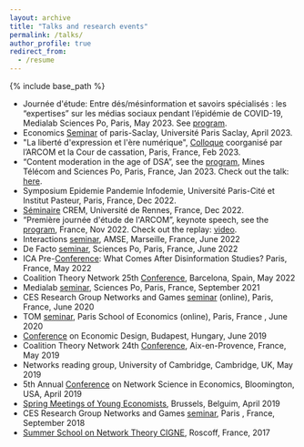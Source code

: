 ```yaml
---
layout: archive
title: "Talks and research events" 
permalink: /talks/
author_profile: true
redirect_from:
  - /resume
---
```


{% include base_path %}
* Journée d'étude: Entre dés/mésinformation et savoirs spécialisés : les “expertises” sur les médias sociaux pendant l’épidémie de COVID-19, Medialab Sciences Po, Paris, May 2023. See [program](https://medialab.sciencespo.fr/actu/entre-desmesinformation-et-savoirs-specialises-les-expertises-sur-les-medias-sociaux-pendant-lepidemie-de-covid/).
* Economics [Seminar](http://www.ritm.universite-paris-saclay.fr/shaden-shabayek-universite-paris-saclay-universite-paris-1-at-the-economics-seminar-of-paris-saclay-ceps-epee-and-ritm/) of paris-Saclay, Université Paris Saclay, April 2023.   
* "La liberté d'expression et l'ère numérique", [Colloque](https://www.courdecassation.fr/agenda-evenementiel/la-liberte-dexpression-et-lere-numerique) coorganisé par l’ARCOM et la Cour de cassation, Paris, France, Feb 2023. 
* “Content moderation in the age of DSA”, see the [program](https://www.dsacontentmoderationconference.fr/PROGRAM.html), Mines Télécom and Sciences Po, Paris, France, Jan 2023. Check out the talk: [here](https://twitter.com/ScPoChaireDGS/status/1626282542096687106). 
* Symposium Epidemie Pandemie Infodemie, Université Paris-Cité et Institut Pasteur, Paris, France, Dec 2022. 
* [Séminaire](https://www.univ-rennes.fr/evenements-0/seminaire-crem-a-model-of-elite-interactions-and-hidden-opinions) CREM, Université de Rennes, France, Dec 2022. 
* “Première journée d'étude de l'ARCOM”, keynote speech, see the [program](https://www.linkedin.com/posts/arcom-regulateur-communication-audiovisuelle-numerique_le-programme-activity-6997908922099499008-zphX/?utm_source=share&utm_medium=member_desktop), France, Nov 2022. Check out the replay: [video](https://www.arcom.fr/actualites/premiere-journee-detudes-de-larcom-presentations-des-travaux-des-chercheurs-sur-les-medias-audiovisuels-et-numeriques).
* Interactions [seminar](https://www.amse-aixmarseille.fr/fr/evenements/shaden-shabayek), AMSE, Marseille, France, June 2022
* De Facto [seminar](https://defacto-observatoire.fr/Actus/Vendredi-3-juin-troisieme-seminaire-de-recherche-DE-FACTO/), Sciences Po, Paris, France, June 2022
* ICA Pre-[Conference](https://citap.unc.edu/ica-preconference-2022/): What Comes After Disinformation Studies? Paris, France, May 2022
* Coalition Theory Network 25th [Conference](https://ctn2022.sciencesconf.org/data/pages/CTN_1.pdf), Barcelona, Spain, May 2022
* Medialab [seminar](https://medialab.sciencespo.fr/en/news/suivi-des-interventions-liees-a-la-desinformation-sur-les-principales-plateformes-de-medias-sociaux/), Sciences Po, Paris, France, September 2021
* CES Research Group Networks and Games [seminar](https://sites.google.com/site/cesworkinggroupnetworks/) (online), Paris, France, June 2020
* TOM [seminar](https://www.parisschoolofeconomics.eu/en/research/seminars/lunch-s-theory-organisation-markets-tom/), Paris School of Economics (online), Paris, France , June 2020
* [Conference](http://mechanismdesign.eu/uncoming-events/conference-on-economic-design-of-sed/163/) on Economic Design, Budapest, Hungary, June 2019
* Coalition Theory Network 24th [Conference](http://www.coalitiontheory.net/content/24th-coalition-theory-network-workshop), Aix-en-Provence, France, May 2019
* Networks reading group, University of Cambridge, Cambridge, UK, May 2019
* 5th Annual [Conference](https://drive.google.com/file/d/1a7_-N_Vx5XbYDPymIQzWh_ksuvp5b8FY/view) on Network Science in Economics, Bloomington, USA, April 2019
* [Spring Meetings of Young Economists](https://eaye.weebly.com/), Brussels, Belguim, April 2019
* CES Research Group Networks and Games [seminar](https://sites.google.com/site/cesworkinggroupnetworks/), Paris , France, September 2018
* [Summer School on Network Theory CIGNE](https://sites.google.com/site/cigneworkshop2017/), Roscoff, France, 2017
